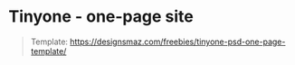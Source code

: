 # Tinyone - one-page site

> Template:
> https://designsmaz.com/freebies/tinyone-psd-one-page-template/
